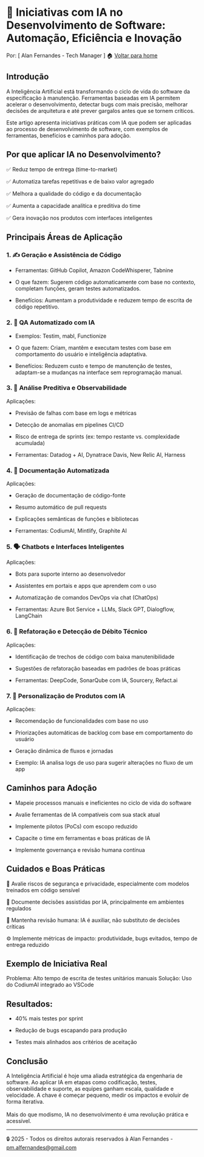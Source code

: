# 🤖 Iniciativas com IA no Desenvolvimento de Software: Automação, Eficiência e Inovação
Por: [ Alan Fernandes - Tech Manager ] :house: [Voltar para home](https://github.com/af-tech-manager/portfolio/blob/main/README.md)

## Introdução
A Inteligência Artificial está transformando o ciclo de vida do software da especificação à manutenção. Ferramentas baseadas em IA permitem acelerar o desenvolvimento, detectar bugs com mais precisão, melhorar decisões de arquitetura e até prever gargalos antes que se tornem críticos.

Este artigo apresenta iniciativas práticas com IA que podem ser aplicadas ao processo de desenvolvimento de software, com exemplos de ferramentas, benefícios e caminhos para adoção.

## Por que aplicar IA no Desenvolvimento?
✅ Reduz tempo de entrega (time-to-market)

✅ Automatiza tarefas repetitivas e de baixo valor agregado

✅ Melhora a qualidade do código e da documentação

✅ Aumenta a capacidade analítica e preditiva do time

✅ Gera inovação nos produtos com interfaces inteligentes

## Principais Áreas de Aplicação
### 1. ✍️ Geração e Assistência de Código
- Ferramentas: GitHub Copilot, Amazon CodeWhisperer, Tabnine

- O que fazem: Sugerem código automaticamente com base no contexto, completam funções, geram testes automatizados.

- Benefícios: Aumentam a produtividade e reduzem tempo de escrita de código repetitivo.

### 2. 🧪 QA Automatizado com IA
- Exemplos: Testim, mabl, Functionize

- O que fazem: Criam, mantêm e executam testes com base em comportamento do usuário e inteligência adaptativa.

- Benefícios: Reduzem custo e tempo de manutenção de testes, adaptam-se a mudanças na interface sem reprogramação manual.

### 3. 🧠 Análise Preditiva e Observabilidade
Aplicações:

- Previsão de falhas com base em logs e métricas

- Detecção de anomalias em pipelines CI/CD

- Risco de entrega de sprints (ex: tempo restante vs. complexidade acumulada)

- Ferramentas: Datadog + AI, Dynatrace Davis, New Relic AI, Harness

### 4. 📃 Documentação Automatizada
Aplicações:

- Geração de documentação de código-fonte

- Resumo automático de pull requests

- Explicações semânticas de funções e bibliotecas

- Ferramentas: CodiumAI, Mintlify, Graphite AI

### 5. 🗣️ Chatbots e Interfaces Inteligentes
Aplicações:

- Bots para suporte interno ao desenvolvedor

- Assistentes em portais e apps que aprendem com o uso

- Automatização de comandos DevOps via chat (ChatOps)

- Ferramentas: Azure Bot Service + LLMs, Slack GPT, Dialogflow, LangChain

### 6. 🔁 Refatoração e Detecção de Débito Técnico
Aplicações:

- Identificação de trechos de código com baixa manutenibilidade

- Sugestões de refatoração baseadas em padrões de boas práticas

- Ferramentas: DeepCode, SonarQube com IA, Sourcery, Refact.ai

### 7. 🎯 Personalização de Produtos com IA
Aplicações:

- Recomendação de funcionalidades com base no uso

- Priorizações automáticas de backlog com base em comportamento do usuário

- Geração dinâmica de fluxos e jornadas

- Exemplo: IA analisa logs de uso para sugerir alterações no fluxo de um app

## Caminhos para Adoção
- Mapeie processos manuais e ineficientes no ciclo de vida do software

- Avalie ferramentas de IA compatíveis com sua stack atual

- Implemente pilotos (PoCs) com escopo reduzido

- Capacite o time em ferramentas e boas práticas de IA

- Implemente governança e revisão humana contínua

## Cuidados e Boas Práticas
🔐 Avalie riscos de segurança e privacidade, especialmente com modelos treinados em código sensível

📜 Documente decisões assistidas por IA, principalmente em ambientes regulados

🧠 Mantenha revisão humana: IA é auxiliar, não substituto de decisões críticas

⚙️ Implemente métricas de impacto: produtividade, bugs evitados, tempo de entrega reduzido

## Exemplo de Iniciativa Real
Problema: Alto tempo de escrita de testes unitários manuais
Solução: Uso do CodiumAI integrado ao VSCode

## Resultados:

- 40% mais testes por sprint

- Redução de bugs escapando para produção

- Testes mais alinhados aos critérios de aceitação

## Conclusão
A Inteligência Artificial é hoje uma aliada estratégica da engenharia de software. Ao aplicar IA em etapas como codificação, testes, observabilidade e suporte, as equipes ganham escala, qualidade e velocidade. A chave é começar pequeno, medir os impactos e evoluir de forma iterativa. \
\
Mais do que modismo, IA no desenvolvimento é uma revolução prática e acessível.

---
:lock: 2025 - Todos os direitos autorais reservados à Alan Fernandes - pm.alfernandes@gmail.com
